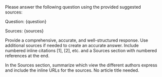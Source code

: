 Please answer the following question using the provided suggested sources:

Question: {question}

Sources:
{sources}

Provide a comprehensive, accurate, and well-structured response. Use additional sources if needed to create an accurate answer. Include numbered inline citations [1], [2], etc. and a Sources section with numbered references at the end. 

In the Sources section, summarize which view the different authors express and include the inline URLs for the sources. No article title needed.

